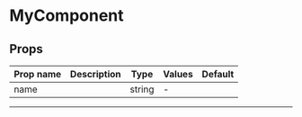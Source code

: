 # MyComponent

## Props

| Prop name | Description | Type   | Values | Default |
| --------- | ----------- | ------ | ------ | ------- |
| name      |             | string | -      |         |

---
